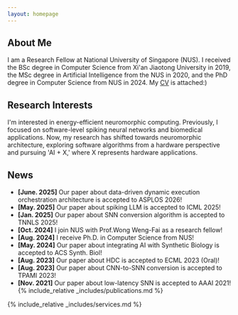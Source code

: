 ```yaml
---
layout: homepage
---
```


## About Me

I am a Research Fellow at National University of Singapore (NUS). I received the BSc degree in Computer Science from Xi'an Jiaotong University in 2019, the MSc degree in Artificial Intelligence from the NUS in 2020, and the PhD degree in Computer Science from NUS in 2024. My [CV](assets/files/zhangluyan-cv.pdf) is attached:) 

## Research Interests

I'm interested in energy-efficient neuromorphic computing. Previously, I focused on software-level spiking neural networks and
biomedical applications. Now, my research has shifted towards neuromorphic architecture, exploring software algorithms from a
hardware perspective and pursuing 'AI + X,' where X represents hardware applications.

## News

- **[June. 2025]** Our paper about data-driven dynamic execution orchestration architecture is accepted to ASPLOS 2026!
- **[May. 2025]** Our paper about spiking LLM is accepted to ICML 2025!
- **[Jan. 2025]** Our paper about SNN conversion algorithm is accepted to TNNLS 2025!
- **[Oct. 2024]** I join NUS with Prof.Wong Weng-Fai as a research fellow!
- **[Aug. 2024]** I receive Ph.D. in Computer Science from NUS!
- **[May. 2024]** Our paper about integrating AI with Synthetic Biology is accepted to ACS Synth. Biol!
- **[Aug. 2023]** Our paper about HDC is accepted to ECML 2023 (Oral)!
- **[Aug. 2023]** Our paper about CNN-to-SNN conversion is accepted to TPAMI 2023!
- **[Nov. 2021]** Our paper about low-latency SNN is accepted to AAAI 2021!
{% include_relative _includes/publications.md %}

{% include_relative _includes/services.md %}
